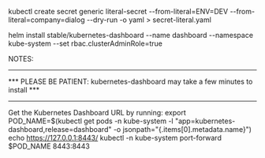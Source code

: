 kubectl create secret generic  literal-secret --from-literal=ENV=DEV --from-literal=company=dialog --dry-run -o yaml > secret-literal.yaml


helm install stable/kubernetes-dashboard --name dashboard --namespace kube-system --set rbac.clusterAdminRole=true 


NOTES:
*********************************************************************************
*** PLEASE BE PATIENT: kubernetes-dashboard may take a few minutes to install ***
*********************************************************************************

Get the Kubernetes Dashboard URL by running:
  export POD_NAME=$(kubectl get pods -n kube-system -l "app=kubernetes-dashboard,release=dashboard" -o jsonpath="{.items[0].metadata.name}")
  echo https://127.0.0.1:8443/
  kubectl -n kube-system port-forward $POD_NAME 8443:8443